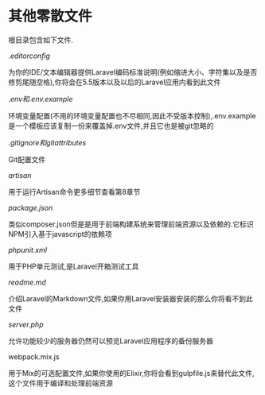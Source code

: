 # 其他零散文件

根目录包含如下文件.

_.editorconfig_

为你的IDE/文本编辑器提供Laravel编码标准说明\(例如缩进大小、字符集以及是否修剪尾随空格\),你将会在5.5版本以及以后的Laravel应用内看到此文件

._env和.env.example_

环境变量配置\(不用的环境变量配置也不尽相同,因此不受版本控制\),.env.example是一个模板应该复制一份来覆盖掉.env文件,并且它也是被git忽略的

_.gitignore和gitattributes_

Git配置文件

_artisan_

用于运行Artisan命令更多细节查看第8章节

_package.json_

类似composer.json但是是用于前端构建系统来管理前端资源以及依赖的.它标识NPM引入基于javascript的依赖项

_phpunit.xml_

用于PHP单元测试,是Laravel开箱测试工具

_readme.md_

介绍Laravel的Markdown文件,如果你用Laravel安装器安装的那么你将看不到此文件

_server.php_

允许功能较少的服务器仍然可以预览Laravel应用程序的备份服务器

webpack.mix.js

用于Mix的可选配置文件,如果你使用的Elixir,你将会看到gulpfile.js来替代此文件,这个文件用于编译和处理前端资源

